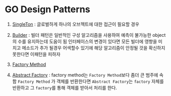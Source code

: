 # GO Design Patterns

1. [SingleTon](https://github.com/BumwooPark/go-design-pattern/tree/master/singleton)
: 글로벌하게 하나의 오브젝트에 대한 접근이 필요할 경우

2. [Builder](https://github.com/BumwooPark/go-design-pattern/tree/master/builder)
: 빌더 패턴은 일반적인 구성 알고리즘을 사용하여 예측이 불가능한 object의 수를 유지하는데 도움이 됨 
인터페이스의 변경이 있다면 모든 빌더에 영향을 미치고 메소드가 추가 될경우 어색할수 있기에 해당 알고리즘이 안정될 것을 확신하지 못한다면 이패턴을 피하자

3. [Factory Method](https://github.com/BumwooPark/go-design-pattern/tree/master/factory_method)

4. [Abstract Factory](https://github.com/BumwooPark/go-design-pattern/tree/master/abstract_factory)
: factory method는 `Factory Method`보다 좀더 큰 범주에 속함  `Factory Method` 가 객체를 반환한다면 
`Abstract Factory`는 `factory` 자체를 반환하고 그 `factory`를 통해 객체를 받아서 처리를 한다.